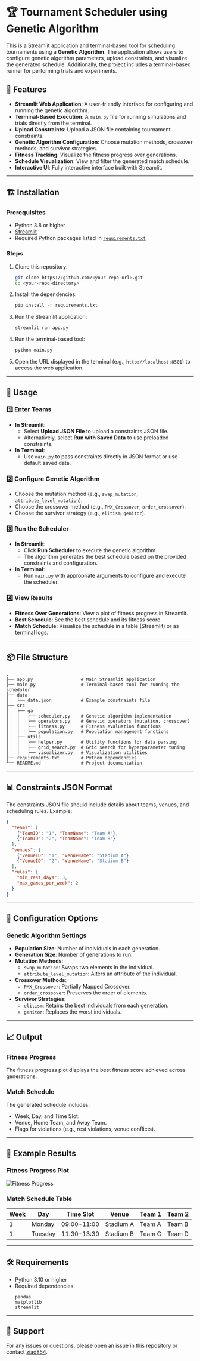 # 🏆 Tournament Scheduler using Genetic Algorithm

This is a Streamlit application and terminal-based tool for scheduling tournaments using a **Genetic Algorithm**. The application allows users to configure genetic algorithm parameters, upload constraints, and visualize the generated schedule. Additionally, the project includes a terminal-based runner for performing trials and experiments.

## 🚀 Features

- **Streamlit Web Application**: A user-friendly interface for configuring and running the genetic algorithm.
- **Terminal-Based Execution**: A `main.py` file for running simulations and trials directly from the terminal.
- **Upload Constraints**: Upload a JSON file containing tournament constraints.
- **Genetic Algorithm Configuration**: Choose mutation methods, crossover methods, and survivor strategies.
- **Fitness Tracking**: Visualize the fitness progress over generations.
- **Schedule Visualization**: View and filter the generated match schedule.
- **Interactive UI**: Fully interactive interface built with Streamlit.

---

## 🏗️ Installation

### Prerequisites
- Python 3.8 or higher
- [Streamlit](https://streamlit.io/)
- Required Python packages listed in [`requirements.txt`](#requirements)

### Steps
1. Clone this repository:
   ```bash
   git clone https://github.com/<your-repo-url>.git
   cd <your-repo-directory>
   ```

2. Install the dependencies:
   ```bash
   pip install -r requirements.txt
   ```

3. Run the Streamlit application:
   ```bash
   streamlit run app.py
   ```

4. Run the terminal-based tool:
   ```bash
   python main.py
   ```

5. Open the URL displayed in the terminal (e.g., `http://localhost:8501`) to access the web application.

---

## 📄 Usage

### 1️⃣ **Enter Teams**
- **In Streamlit**:
  - Select **Upload JSON File** to upload a constraints JSON file.
  - Alternatively, select **Run with Saved Data** to use preloaded constraints.
- **In Terminal**:
  - Use `main.py` to pass constraints directly in JSON format or use default saved data.

### 2️⃣ **Configure Genetic Algorithm**
- Choose the mutation method (e.g., `swap_mutation`, `attribute_level_mutation`).
- Choose the crossover method (e.g., `PMX_Crossover`, `order_crossover`).
- Choose the survivor strategy (e.g., `elitism`, `genitor`).

### 3️⃣ **Run the Scheduler**
- **In Streamlit**:
  - Click **Run Scheduler** to execute the genetic algorithm.
  - The algorithm generates the best schedule based on the provided constraints and configuration.
- **In Terminal**:
  - Run `main.py` with appropriate arguments to configure and execute the scheduler.

### 4️⃣ **View Results**
- **Fitness Over Generations**: View a plot of fitness progress in Streamlit.
- **Best Schedule**: See the best schedule and its fitness score.
- **Match Schedule**: Visualize the schedule in a table (Streamlit) or as terminal logs.

---

## 📦 File Structure

```
.
├── app.py                  # Main Streamlit application
├── main.py                 # Terminal-based tool for running the scheduler
├── data
│   └── data.json           # Example constraints file
├── src
│   ├── ga
│   │   ├── scheduler.py    # Genetic algorithm implementation
│   │   ├── operators.py    # Genetic operators (mutation, crossover)
│   │   ├── fitness.py      # Fitness evaluation functions
│   │   ├── population.py   # Population management functions
│   ├── utils
│   │   ├── helper.py       # Utility functions for data parsing
│   │   ├── grid_search.py  # Grid search for hyperparameter tuning
│   │   ├── visualizer.py   # Visualization utilities
├── requirements.txt        # Python dependencies
└── README.md               # Project documentation
```

---

## 📊 Constraints JSON Format

The constraints JSON file should include details about teams, venues, and scheduling rules. Example:

```json
{
  "teams": [
    {"TeamID": "1", "TeamName": "Team A"},
    {"TeamID": "2", "TeamName": "Team B"}
  ],
  "venues": [
    {"VenueID": "1", "VenueName": "Stadium A"},
    {"VenueID": "2", "VenueName": "Stadium B"}
  ],
  "rules": {
    "min_rest_days": 3,
    "max_games_per_week": 2
  }
}
```

---

## 🔧 Configuration Options

### Genetic Algorithm Settings
- **Population Size**: Number of individuals in each generation.
- **Generation Size**: Number of generations to run.
- **Mutation Methods**:
  - `swap_mutation`: Swaps two elements in the individual.
  - `attribute_level_mutation`: Alters an attribute of the individual.
- **Crossover Methods**:
  - `PMX_Crossover`: Partially Mapped Crossover.
  - `order_crossover`: Preserves the order of elements.
- **Survivor Strategies**:
  - `elitism`: Retains the best individuals from each generation.
  - `genitor`: Replaces the worst individuals.

---

## 📈 Output

### Fitness Progress
The fitness progress plot displays the best fitness score achieved across generations.

### Match Schedule
The generated schedule includes:
- Week, Day, and Time Slot.
- Venue, Home Team, and Away Team.
- Flags for violations (e.g., rest violations, venue conflicts).

---

## 🧪 Example Results

### Fitness Progress Plot
![Fitness Progress](path/to/fitness_progress_plot.png)

### Match Schedule Table
| Week | Day       | Time Slot    | Venue       | Team 1        | Team 2        |
|------|-----------|--------------|-------------|---------------|---------------|
| 1    | Monday    | 09:00-11:00 | Stadium A   | Team A        | Team B        |
| 1    | Tuesday   | 11:30-13:30 | Stadium B   | Team C        | Team D        |

---




## 🛠️ Requirements

- Python 3.10 or higher
- Required dependencies:
  ```plaintext
  pandas
  matplotlib
  streamlit
  ```

---

## 💬 Support

For any issues or questions, please open an issue in this repository or contact [ziad854](https://github.com/ziad854).